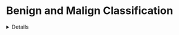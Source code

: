 # Benign and Malign Classification

 <details>
<summaryproject management</summary>
 
# Skinment
## Requirements Analysis
- Internal Meeting
- Research and analysis
## Planning
- Research
- Discussion
- Resource and Data Collection
## Prepare SRS
- internal meeting
- Identifying scope        
- Identifying Functional Requirements        
- Identifying Non-Functional Requirements        
- Identifying Software and Hardware Requirements        
- Discussion with client        
- MILESTONE : Client signs agreement   
## Modelling
- Internal Meeting        
- Conceptual Design        
- Risk Analysis        
- Conceptual Schema for the database        
- GUI Designing        
- Framework Selection        
- MILESTONE : Presenting design to client   
## Construction
- Designing and populating database        
- Selecting Algorithm        
- **Coding**        
- Android app development
- MILESTONE : AI based Android app development
## Testing
- Error Detection        
- Debugging        
- Security Analysis        
- Improving the software        
- MILESTONE : Presenting software to client   
## Deployment
- TenserflowLite Implementation
- Lite Model Conversion
- Model Deployment        
- MILESTONE : Publishing App 
## Maintenance
- Monitoring         
- Accepting Feedback        
- Performance Tuning        
- MILESTONE : System Enhancements / Upgrades   
</details>
